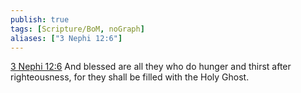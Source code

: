 ```yaml
---
publish: true
tags: [Scripture/BoM, noGraph]
aliases: ["3 Nephi 12:6"]
---
```

[3 Nephi 12:6](https://churchofjesuschrist.org/study/scriptures/bofm/3-ne/12?lang=eng&id=p6#p6) And blessed are all they who do hunger and thirst after righteousness, for they shall be filled with the Holy Ghost.
